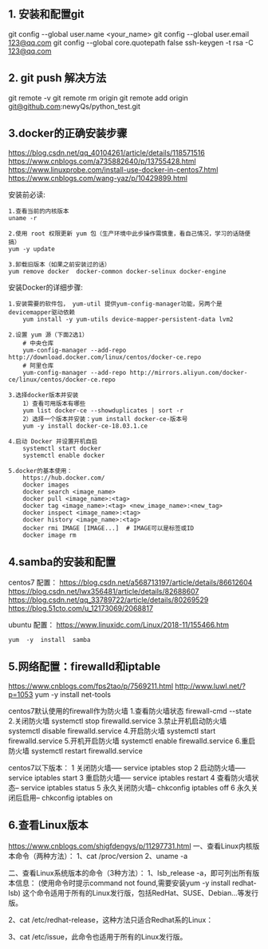 ## 1. 安装和配置git
git config --global user.name <your_name>
git config --global user.email <123@qq.com>
git config --global core.quotepath false
ssh-keygen -t rsa -C 123@qq.com

## 2. git push 解决方法
git remote -v
git remote rm origin
git remote add origin git@github.com:newyQs/python_test.git

## 3.docker的正确安装步骤
https://blog.csdn.net/qq_40104261/article/details/118571516
https://www.cnblogs.com/a735882640/p/13755428.html
https://www.linuxprobe.com/install-use-docker-in-centos7.html
https://www.cnblogs.com/wang-yaz/p/10429899.html

安装前必读:

    1.查看当前的内核版本
    uname -r

    2.使用 root 权限更新 yum 包（生产环境中此步操作需慎重，看自己情况，学习的话随便搞）
    yum -y update

    3.卸载旧版本（如果之前安装过的话）
    yum remove docker  docker-common docker-selinux docker-engine

安装Docker的详细步骤:

    1.安装需要的软件包， yum-util 提供yum-config-manager功能，另两个是devicemapper驱动依赖
        yum install -y yum-utils device-mapper-persistent-data lvm2

    2.设置 yum 源（下面2选1）
        # 中央仓库
        yum-config-manager --add-repo http://download.docker.com/linux/centos/docker-ce.repo
        # 阿里仓库
        yum-config-manager --add-repo http://mirrors.aliyun.com/docker-ce/linux/centos/docker-ce.repo

    3.选择docker版本并安装
        1）查看可用版本有哪些
        yum list docker-ce --showduplicates | sort -r
        2）选择一个版本并安装：yum install docker-ce-版本号
        yum -y install docker-ce-18.03.1.ce

    4.启动 Docker 并设置开机自启
        systemctl start docker
        systemctl enable docker

    5.docker的基本使用：
        https://hub.docker.com/
        docker images
        docker search <image_name>
        docker pull <image_name>:<tag>
        docker tag <image_name>:<tag> <new_image_name>:<new_tag>
        docker inspect <image_name>:<tag>
        docker history <image_name>:<tag>
        docker rmi IMAGE [IMAGE...]  # IMAGE可以是标签或ID
        docker image rm

## 4.samba的安装和配置

centos7 配置：
    https://blog.csdn.net/a568713197/article/details/86612604
    https://blog.csdn.net/lwx356481/article/details/82688607
    https://blog.csdn.net/qq_33789722/article/details/80269529
    https://blog.51cto.com/u_12173069/2068817

ubuntu 配置：
    https://www.linuxidc.com/Linux/2018-11/155466.htm

    yum  -y  install  samba


## 5.网络配置：firewalld和iptable
https://www.cnblogs.com/fps2tao/p/7569211.html
http://www.luwl.net/?p=1053
yum -y install net-tools

centos7默认使用的firewall作为防火墙
1.查看防火墙状态
firewall-cmd --state
2.关闭防火墙
systemctl stop firewalld.service
3.禁止开机启动防火墙
systemctl disable firewalld.service
4.开启防火墙
systemctl start firewalld.service
5.开机开启防火墙
systemctl enable firewalld.service
6.重启防火墙
systemctl restart firewalld.service

centos7以下版本：
1 关闭防火墙—–
service iptables stop
2 启动防火墙—–
service iptables start
3 重启防火墙—–
service iptables restart
4 查看防火墙状态–
service iptables status
5 永久关闭防火墙–
chkconfig iptables off
6 永久关闭后启用–
chkconfig iptables on

## 6.查看Linux版本
https://www.cnblogs.com/shigfdengys/p/11297731.html
一、查看Linux内核版本命令（两种方法）：
1、cat /proc/version
2、uname -a

二、查看Linux系统版本的命令（3种方法）：
1、lsb_release -a，即可列出所有版本信息：
(使用命令时提示command not found,需要安装yum -y install redhat-lsb)
这个命令适用于所有的Linux发行版，包括RedHat、SUSE、Debian…等发行版。

2、cat /etc/redhat-release，这种方法只适合Redhat系的Linux：

3、cat /etc/issue，此命令也适用于所有的Linux发行版。



